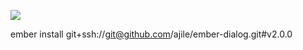 ![](https://travis-ci.org/ajile/ember-dialog.svg)

ember install git+ssh://git@github.com/ajile/ember-dialog.git#v2.0.0
